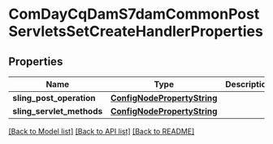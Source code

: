 # ComDayCqDamS7damCommonPostServletsSetCreateHandlerProperties

## Properties
Name | Type | Description | Notes
------------ | ------------- | ------------- | -------------
**sling_post_operation** | [**ConfigNodePropertyString**](ConfigNodePropertyString.md) |  | [optional] 
**sling_servlet_methods** | [**ConfigNodePropertyString**](ConfigNodePropertyString.md) |  | [optional] 

[[Back to Model list]](../README.md#documentation-for-models) [[Back to API list]](../README.md#documentation-for-api-endpoints) [[Back to README]](../README.md)


